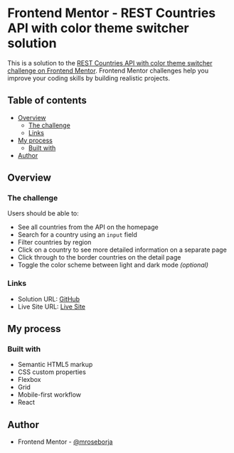 # Frontend Mentor - REST Countries API with color theme switcher solution

This is a solution to the [REST Countries API with color theme switcher challenge on Frontend Mentor](https://www.frontendmentor.io/challenges/rest-countries-api-with-color-theme-switcher-5cacc469fec04111f7b848ca). Frontend Mentor challenges help you improve your coding skills by building realistic projects.

## Table of contents

- [Overview](#overview)
  - [The challenge](#the-challenge)
  - [Links](#links)
- [My process](#my-process)
  - [Built with](#built-with)
- [Author](#author)

## Overview

### The challenge

Users should be able to:

- See all countries from the API on the homepage
- Search for a country using an `input` field
- Filter countries by region
- Click on a country to see more detailed information on a separate page
- Click through to the border countries on the detail page
- Toggle the color scheme between light and dark mode _(optional)_

### Links

- Solution URL: [GitHub](https://github.com/mroseborja/fm-rest-country-api)
- Live Site URL: [Live Site](https://fm-rest-country-api-06.netlify.app/)

## My process

### Built with

- Semantic HTML5 markup
- CSS custom properties
- Flexbox
- Grid
- Mobile-first workflow
- React

## Author

- Frontend Mentor - [@mroseborja](https://www.frontendmentor.io/profile/mroseborja)
